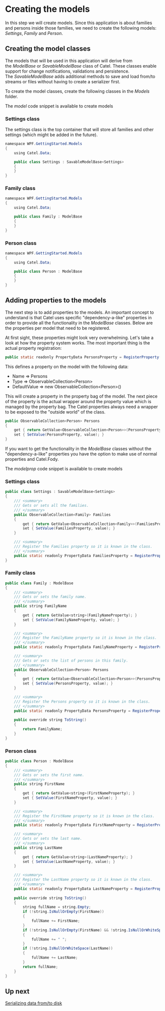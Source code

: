 # Creating the models

In this step we will create models. Since this application is about families and persons inside those families, we need to create the following models: *Settings*, *Family* and *Person*. 

## Creating the model classes

The models that will be used in this application will derive from the *ModelBase* or *SavableModelBase* class of Catel. These classes enable support for change notifications, validations and persistence. The *SavableModelBase* adds additional methods to save and load from/to streams or files without having to create a serializer first.

To create the model classes, create the following classes in the *Models* folder.

The *model* code snippet is available to create models

### Settings class

The settings class is the top container that will store all families and other settings (which might be added in the future).

``` {.java data-syntaxhighlighter-params="brush: java; gutter: false; theme: Confluence" data-theme="Confluence" style="brush: java; gutter: false; theme: Confluence"}
namespace WPF.GettingStarted.Models
{
    using Catel.Data;

    public class Settings : SavableModelBase<Settings>
    {
    }
}
```

### Family class

``` {.java data-syntaxhighlighter-params="brush: java; gutter: false; theme: Confluence" data-theme="Confluence" style="brush: java; gutter: false; theme: Confluence"}
namespace WPF.GettingStarted.Models
{
    using Catel.Data;

    public class Family : ModelBase
    {
    }
}
```

### Person class

``` {.java data-syntaxhighlighter-params="brush: java; gutter: false; theme: Confluence" data-theme="Confluence" style="brush: java; gutter: false; theme: Confluence"}
namespace WPF.GettingStarted.Models
{
    using Catel.Data;

    public class Person : ModelBase
    {
    }
}
```

## Adding properties to the models

The next step is to add properties to the models. An important concept to understand is that Catel uses specific "dependency-a-like" properties in order to provide all the functionality in the *ModelBase* classes. Below are the properties per model that need to be registered.

At first sight, these properties might look very overwhelming. Let's take a look at how the property system works. The most important thing is the actual property registration:

``` {.java data-syntaxhighlighter-params="brush: java; gutter: false; theme: Confluence" data-theme="Confluence" style="brush: java; gutter: false; theme: Confluence"}
public static readonly PropertyData PersonsProperty = RegisterProperty("Persons", typeof(ObservableCollection<Person>), () => new ObservableCollection<Person>());
```

This defines a property on the model with the following data:

-   Name =\> Persons
-   Type =\> ObservableCollection\<Person\>
-   DefaultValue =\> new ObservableCollection\<Person\>()

This will create a property in the property bag of the model. The next piece of the property is the actual wrapper around the property value which is managed by the property bag. The Catel properties always need a wrapper to be exposed to the "outside world" of the class.

``` {.java data-syntaxhighlighter-params="brush: java; gutter: false; theme: Confluence" data-theme="Confluence" style="brush: java; gutter: false; theme: Confluence"}
public ObservableCollection<Person> Persons
{
    get { return GetValue<ObservableCollection<Person>>(PersonsProperty); }
    set { SetValue(PersonsProperty, value); } 
}
```

If you want to get the functionality in the *ModelBase* classes without the "dependency-a-like" properties you have the option to make use of normal properties and Catel.Fody.

The *modelprop* code snippet is available to create models

### Settings class

``` {.java data-syntaxhighlighter-params="brush: java; gutter: false; theme: Confluence" data-theme="Confluence" style="brush: java; gutter: false; theme: Confluence"}
public class Settings : SavableModelBase<Settings>
{
    /// <summary>
    /// Gets or sets all the families.
    /// </summary>
    public ObservableCollection<Family> Families
    {
        get { return GetValue<ObservableCollection<Family>>(FamiliesProperty); }
        set { SetValue(FamiliesProperty, value); }
    }

    /// <summary>
    /// Register the Families property so it is known in the class.
    /// </summary>
    public static readonly PropertyData FamiliesProperty = RegisterProperty("Families", typeof(ObservableCollection<Family>), () => new ObservableCollection<Family>());
}
```

### Family class

``` {.java data-syntaxhighlighter-params="brush: java; gutter: false; theme: Confluence" data-theme="Confluence" style="brush: java; gutter: false; theme: Confluence"}
public class Family : ModelBase
{
    /// <summary>
    /// Gets or sets the family name.
    /// </summary>
    public string FamilyName
    {
        get { return GetValue<string>(FamilyNameProperty); }
        set { SetValue(FamilyNameProperty, value); }
    }

    /// <summary>
    /// Register the FamilyName property so it is known in the class.
    /// </summary>
    public static readonly PropertyData FamilyNameProperty = RegisterProperty("FamilyName", typeof(string), null);

    /// <summary>
    /// Gets or sets the list of persons in this family.
    /// </summary>
    public ObservableCollection<Person> Persons
    {
        get { return GetValue<ObservableCollection<Person>>(PersonsProperty); }
        set { SetValue(PersonsProperty, value); }
    }

    /// <summary>
    /// Register the Persons property so it is known in the class.
    /// </summary>
    public static readonly PropertyData PersonsProperty = RegisterProperty("Persons", typeof(ObservableCollection<Person>), () => new ObservableCollection<Person>());
 
    public override string ToString()
    {
        return FamilyName;
    }
}
```

### Person class

``` {.java data-syntaxhighlighter-params="brush: java; gutter: false; theme: Confluence" data-theme="Confluence" style="brush: java; gutter: false; theme: Confluence"}
public class Person : ModelBase
{
    /// <summary>
    /// Gets or sets the first name.
    /// </summary>
    public string FirstName
    {
        get { return GetValue<string>(FirstNameProperty); }
        set { SetValue(FirstNameProperty, value); }
    }

    /// <summary>
    /// Register the FirstName property so it is known in the class.
    /// </summary>
    public static readonly PropertyData FirstNameProperty = RegisterProperty("FirstName", typeof(string), null);

    /// <summary>
    /// Gets or sets the last name.
    /// </summary>
    public string LastName
    {
        get { return GetValue<string>(LastNameProperty); }
        set { SetValue(LastNameProperty, value); }
    }

    /// <summary>
    /// Register the LastName property so it is known in the class.
    /// </summary>
    public static readonly PropertyData LastNameProperty = RegisterProperty("LastName", typeof(string), null);
 
    public override string ToString()
    {
        string fullName = string.Empty;
        if (!string.IsNullOrEmpty(FirstName))
        {
            fullName += FirstName;
        }
        if (!string.IsNullOrEmpty(FirstName) && !string.IsNullOrWhiteSpace(LastName))
        {
            fullName += " ";
        }
        if (!string.IsNullOrWhiteSpace(LastName))
        {
            fullName += LastName;
        }
        return fullName;
    }
}
```

## Up next

[Serializing data from/to disk](./serializing-data-from-to-disk.md)

